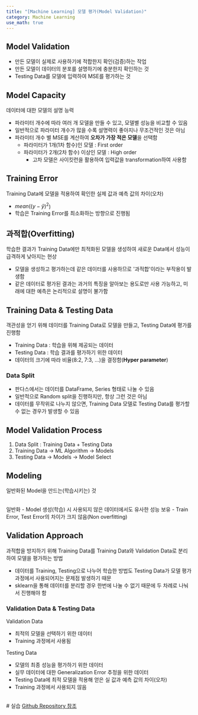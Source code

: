 ```yaml
---
title: "[Machine Learning] 모델 평가(Model Validation)"
category: Machine Learning
use_math: true
---
```


## Model Validation
- 만든 모델이 실제로 사용하기에 적합한지 확인(검증)하는 작업
- 만든 모델이 데이터의 분포를 설명하기에 충분한지 확인하는 것
- Testing Data를 모델에 입력하여 MSE를 평가하는 것  

## Model Capacity
데이터에 대한 모델의 설명 능력

- 파라미터 개수에 따라 여러 개 모델을 만들 수 있고, 모델별 성능을 비교할 수 있음
- 일반적으로 파라미터 개수가 많을 수록 설명력이 좋아지나 무조건적인 것은 아님
- 파라미터 개수 별 MSE를 계산하여 **오차가 가장 적은 모델**을 선택함
    - 파라미터가 1개(1차 함수)인 모델 : First order
    - 파라미터가 2개(2차 함수) 이상인 모델 : High order
        - 고차 모델은 사이킷런을 활용하여 입력값을 transformation하여 사용함

## Training Error
Training Data에 모델을 적용하여 확인한 실제 값과 예측 값의 차이(오차)

- $mean((y-\hat{y})^2$)
- 학습은 Training Error를 최소화하는 방향으로 진행됨

## 과적합(Overfitting)
학습한 결과가 Training Data에만 최적화된 모델을 생성하여 새로운 Data에서 성능이 급격하게 낮아지는 현상

- 모델을 생성하고 평가하는데 같은 데이터를 사용하므로 '과적합'이라는 부작용이 발생함
- 같은 데이터로 평가된 결과는 과거의 특징을 알아보는 용도로만 사용 가능하고, 미래에 대한 예측은 논리적으로 설명이 불가함

## Training Data & Testing Data
객관성을 얻기 위해 데이터를 Training Data로 모델을 만들고, Testing Data에 평가를 진행함
- Training Data : 학습을 위해 제공되는 데이터
- Testing Data : 학습 결과를 평가하기 위한 데이터
- 데이터의 크기에 따라 비율(8:2, 7:3, ...)을 결정함(**Hyper parameter**)

### Data Split
- 판다스에서는 데이터를 DataFrame, Series 형태로 나눌 수 있음
- 일반적으로 Random split을 진행하지만, 항상 그런 것은 아님
- 데이터를 무작위로 나누지 않으면, Training Data 모델로 Testing Data를 평가할 수 없는 경우가 발생할 수 있음

## Model Validation Process
1. Data Split : Training Data + Testing Data
2. Training Data -> ML Algorithm -> Models
3. Testing Data -> Models -> Model Select

## Modeling
일반화된 Model을 만드는(학습시키는) 것

<br>
일반화
- Model 생성(학습) 시 사용되지 않은 데이터에서도 유사한 성능 보유
- Train Error, Test Error의 차이가 크지 않음(Non overfitting)

## Validation Approach
과적합을 방지하기 위해 Training Data를 Training Data와 Validation Data로 분리하여 모델을 평가하는 방법
- 데이터를 Training, Testing으로 나누어 학습한 방법도 Testing Data가 모델 평가 과정에서 사용되어지는 문제점 발생하기 때문
- sklearn을 통해 데이터를 분리할 경우 한번에 나눌 수 없기 때문에 두 차례로 나눠서 진행해야 함 

### Validation Data & Testing Data
Validation Data 
- 최적의 모델을 선택하기 위한 데이터
- Training 과정에서 사용됨

Testing Data
- 모델의 최종 성능을 평가하기 위한 데이터
- 실무 데이터에 대한 Generalization Error 추정을 위한 데이터
- Testing Data에 최적 모델을 적용해 얻은 실 값과 예측 값의 차이(오차)
- Training 과정에서 사용되지 않음

<br>
# 실습
<a href="https://github.com/gilbertlim/TIL/tree/master/AI/Machine_Learning/Model_validation">Github Repository 참조</a>
